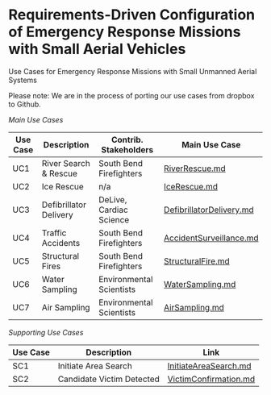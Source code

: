 # Requirements-Driven Configuration of Emergency Response Missions with Small Aerial Vehicles
Use Cases for Emergency Response Missions with Small Unmanned Aerial Systems

Please note: We are in the process of porting our use cases from dropbox to Github.

*Main Use Cases*

| Use Case      | Description                 | Contrib. Stakeholders              | Main Use Case  |
| ------------- |-------------                    | -----                              |            -----|    
| UC1           | River Search & Rescue           | South Bend Firefighters |[RiverRescue.md](usecases/RiverRescue.md ) 
| UC2           |Ice Rescue                       |   n/a |[IceRescue.md](usecases/IceRescue.md ) 
| UC3           |Defibrillator Delivery         |    DeLive, Cardiac Science | [DefibrillatorDelivery.md](usecases/DefibrillatorDelivery.md)
| UC4           |Traffic Accidents                |    South Bend Firefighters | [AccidentSurveillance.md](usecases/AccidentSurveillance.md)
| UC5           | Structural Fires                |    South Bend Firefighters | [StructuralFire.md](usecases/StructuralFire.md)
| UC6           | Water Sampling                  |    Environmental Scientists | [WaterSampling.md](usecases/WaterSampling.md)
| UC7           | Air Sampling                    |    Environmental Scientists | [AirSampling.md](usecases/AirSampling.md)

*Supporting Use Cases*

| Use Case      | Description                  | Link  |
| ------------- |-------------                    | -----     |
|   SC1         | Initiate Area Search           | [InitiateAreaSearch.md](usecases/supporting/InitiateAreaSearch.md) |
|   SC2         | Candidate Victim Detected  | [VictimConfirmation.md](usecases/supporting/VictimConfirmation.md)|
